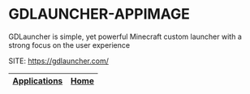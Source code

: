 # GDLAUNCHER-APPIMAGE
 
 GDLauncher is simple, yet powerful Minecraft custom launcher 
 with a strong focus on the user experience
 
 SITE: https://gdlauncher.com/

 | [Applications](https://portable-linux-apps.github.io/apps.html) | [Home](https://portable-linux-apps.github.io)
 | --- | --- |
